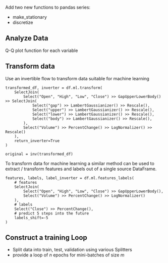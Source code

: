 
Add two new functions to pandas series:
* make_stationary
* discretize

## Analyze Data

Q-Q plot function for each variable

## Transform data
Use an invertible flow to transform data suitable for machine learning
```
transformed_df, inverter = df.ml.transform(
    SelectJoin(
        Select("Open", "High", "Low", "Close") >> GapUpperLowerBody() >> SelectJoin(
            Select("gap") >> LambertGaussianizer() >> Rescale(),
            Select("upper") >> LambertGaussianizer() >> Rescale(),
            Select("lower") >> LambertGaussianizer() >> Rescale(),
            Select("body") >> LambertGaussianizer() >> Rescale(),
        ),
        Select("Volume") >> PercentChange() >> LogNormalizer() >> Rescale()
    ),
    return_inverter=True
)

original = inv(transformed_df)
```

To transform data for machine learning a similar method can be used to extract / transform
features and labels out of a single source DataFrame.

```
features, labels, label_inverter = df.ml.features_labels(
    # features        
    SelectJoin(
        Select("Open", "High", "Low", "Close") >> GapUpperLowerBody(),
        Select("Volume") >> PercentChange() >> LogNormalizer()
    ),
    # labels
    Select("Close") >> PercentChange(),
    # predict 5 steps into the future
    labels_shift=-5
)
```


## Construct a training Loop

* Split data into train, test, validation using various Splitters
* provide a loop of _n_ epochs for mini-batches of size _m_

